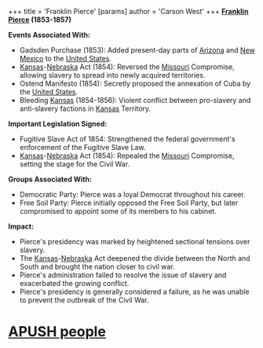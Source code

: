 +++
 title = 'Franklin Pierce'
[params]
	author = 'Carson West'
+++
**[Franklin Pierce](./../franklin-pierce/) (1853-1857)**

**Events Associated With:**

* Gadsden Purchase (1853): Added present-day parts of [Arizona](./../arizona/) and [New Mexico](./../new-mexico/) to the [United States](./../united-states/).
* [Kansas](./../kansas/)-[Nebraska](./../nebraska/) Act (1854): Reversed the [Missouri](./../missouri/) Compromise, allowing slavery to spread into newly acquired territories.
* Ostend Manifesto (1854): Secretly proposed the annexation of Cuba by the [United States](./../united-states/).
* Bleeding [Kansas](./../kansas/) (1854-1856): Violent conflict between pro-slavery and anti-slavery factions in [Kansas](./../kansas/) Territory.

**Important Legislation Signed:**

* Fugitive Slave Act of 1854: Strengthened the federal government's enforcement of the Fugitive Slave Law.
* [Kansas](./../kansas/)-[Nebraska](./../nebraska/) Act (1854): Repealed the [Missouri](./../missouri/) Compromise, setting the stage for the Civil War.

**Groups Associated With:**

* Democratic Party: Pierce was a loyal Democrat throughout his career.
* Free Soil Party: Pierce initially opposed the Free Soil Party, but later compromised to appoint some of its members to his cabinet.

**Impact:**

* Pierce's presidency was marked by heightened sectional tensions over slavery.
* The [Kansas](./../kansas/)-[Nebraska](./../nebraska/) Act deepened the divide between the North and South and brought the nation closer to civil war.
* Pierce's administration failed to resolve the issue of slavery and exacerbated the growing conflict.
* Pierce's presidency is generally considered a failure, as he was unable to prevent the outbreak of the Civil War.
# [APUSH people](./../apush-people/)
